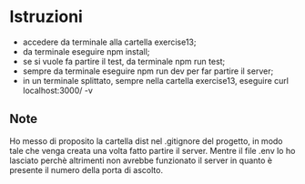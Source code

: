 # Istruzioni

- accedere da terminale alla cartella exercise13;
- da terminale eseguire npm install;
- se si vuole fa partire il test, da terminale npm run test;
- sempre da terminale eseguire npm run dev per far partire il server;
- in un terminale splittato, sempre nella cartella exercise13, eseguire curl localhost:3000/ -v

## Note

Ho messo di proposito la cartella dist nel .gitignore del progetto, in modo tale che venga creata una volta fatto partire il server. Mentre il file .env lo ho lasciato perchè altrimenti non avrebbe funzionato il server in quanto è presente il numero della porta di ascolto.
